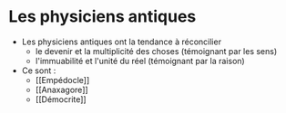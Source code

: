 # Les physiciens antiques

- Les physiciens antiques ont la tendance à réconcilier
  - le devenir et la multiplicité des choses (témoignant par les sens)
  - l'immuabilité et l'unité du réel (témoignant par la raison)
- Ce sont :
  - [[Empédocle]]
  - [[Anaxagore]]
  - [[Démocrite]]